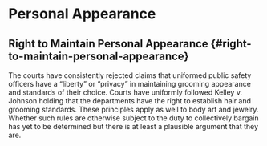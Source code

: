 # Personal Appearance

## Right to Maintain Personal Appearance {#right-to-maintain-personal-appearance}

The courts have consistently rejected claims that uniformed public safety officers have a “liberty” or “privacy” in maintaining grooming appearance and standards of their choice. Courts have uniformly followed Kelley v. Johnson holding that the departments have the right to establish hair and grooming standards. These principles apply as well to body art and jewelry. Whether such rules are otherwise subject to the duty to collectively bargain has yet to be determined but there is at least a plausible argument that they are.

